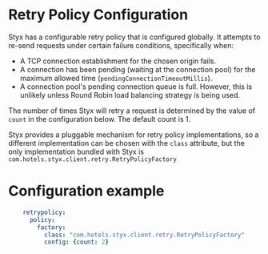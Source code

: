 # Retry Policy Configuration

Styx has a configurable retry policy that is configured globally.
It attempts to re-send requests under certain failure conditions,
specifically when:

  - A TCP connection establishment for the chosen origin fails.
  - A connection has been pending (waiting at the connection pool) for
    the maximum allowed time (`pendingConnectionTimeoutMillis`).
  - A connection pool's pending connection queue is full. However, this is
    unlikely unless Round Robin load balancing strategy is being used.

The number of times Styx will retry a request is determined by the value of
`count` in the configuration below. The default count is 1.

Styx provides a pluggable mechanism for retry policy implementations, so
a different implementation can be chosen with the `class` attribute,
but the only implementation bundled with Styx is
 `com.hotels.styx.client.retry.RetryPolicyFactory`

# Configuration example
```yaml
    retrypolicy:
      policy:
        factory:
          class: "com.hotels.styx.client.retry.RetryPolicyFactory"
          config: {count: 2}
```                
      